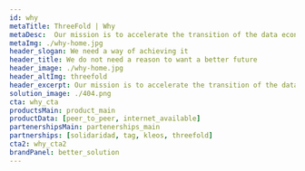```yaml
---
id: why
metaTitle: ThreeFold | Why
metaDesc:  Our mission is to accelerate the transition of the data economy to a decentralized P2P model and make it possible for every person to learn, partake and succeed.
metaImg: ./why-home.jpg
header_slogan: We need a way of achieving it
header_title: We do not need a reason to want a better future
header_image: ./why-home.jpg
header_altImg: threefold
header_excerpt: Our mission is to accelerate the transition of the data economy to a decentralized P2P model and make it possible for every person to learn, partake and succeed.
solution_image: ./404.png
cta: why_cta
productsMain: product_main
productData: [peer_to_peer, internet_available]
partenershipsMain: partenerships_main
partnerships: [solidaridad, tag, kleos, threefold]
cta2: why_cta2
brandPanel: better_solution
---
```


<!-- header: home_header
solution_image: ./home_header.png -->
<!--  -->
